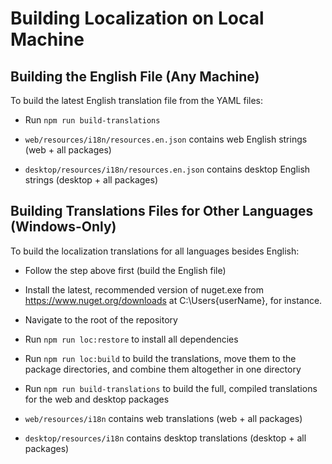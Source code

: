 # Building Localization on Local Machine

## Building the English File (Any Machine)

To build the latest English translation file from the YAML files:

* Run `npm run build-translations`

* `web/resources/i18n/resources.en.json` contains web English strings (web + all packages)
* `desktop/resources/i18n/resources.en.json` contains desktop English strings (desktop + all packages)

## Building Translations Files for Other Languages (Windows-Only)

To build the localization translations for all languages besides English:

* Follow the step above first (build the English file)
* Install the latest, recommended version of nuget.exe from <https://www.nuget.org/downloads> at C:\Users\{userName}, for instance.
* Navigate to the root of the repository
* Run `npm run loc:restore` to install all dependencies
* Run `npm run loc:build` to build the translations, move them to the package directories, and combine them altogether in one directory
* Run `npm run build-translations` to build the full, compiled translations for the web and desktop packages

* `web/resources/i18n` contains web translations (web + all packages)
* `desktop/resources/i18n` contains desktop translations (desktop + all packages)
